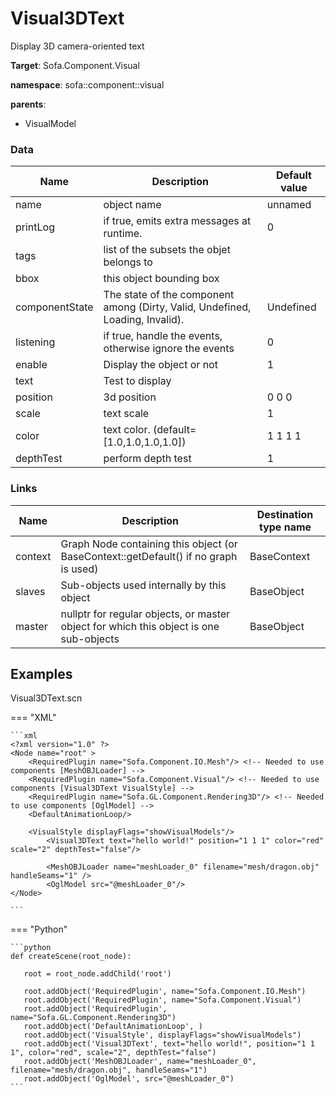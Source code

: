 <!-- generate_doc -->
# Visual3DText

Display 3D camera-oriented text


__Target__: Sofa.Component.Visual

__namespace__: sofa::component::visual

__parents__:

- VisualModel

### Data

<table>
    <thead>
        <tr>
            <th>Name</th>
            <th>Description</th>
            <th>Default value</th>
        </tr>
    </thead>
    <tbody>
	<tr>
		<td>name</td>
		<td>
object name
		</td>
		<td>unnamed</td>
	</tr>
	<tr>
		<td>printLog</td>
		<td>
if true, emits extra messages at runtime.
		</td>
		<td>0</td>
	</tr>
	<tr>
		<td>tags</td>
		<td>
list of the subsets the objet belongs to
		</td>
		<td></td>
	</tr>
	<tr>
		<td>bbox</td>
		<td>
this object bounding box
		</td>
		<td></td>
	</tr>
	<tr>
		<td>componentState</td>
		<td>
The state of the component among (Dirty, Valid, Undefined, Loading, Invalid).
		</td>
		<td>Undefined</td>
	</tr>
	<tr>
		<td>listening</td>
		<td>
if true, handle the events, otherwise ignore the events
		</td>
		<td>0</td>
	</tr>
	<tr>
		<td>enable</td>
		<td>
Display the object or not
		</td>
		<td>1</td>
	</tr>
	<tr>
		<td>text</td>
		<td>
Test to display
		</td>
		<td></td>
	</tr>
	<tr>
		<td>position</td>
		<td>
3d position
		</td>
		<td>0 0 0</td>
	</tr>
	<tr>
		<td>scale</td>
		<td>
text scale
		</td>
		<td>1</td>
	</tr>
	<tr>
		<td>color</td>
		<td>
text color. (default=[1.0,1.0,1.0,1.0])
		</td>
		<td>1 1 1 1</td>
	</tr>
	<tr>
		<td>depthTest</td>
		<td>
perform depth test
		</td>
		<td>1</td>
	</tr>

</tbody>
</table>

### Links


| Name | Description | Destination type name |
| ---- | ----------- | --------------------- |
|context|Graph Node containing this object (or BaseContext::getDefault() if no graph is used)|BaseContext|
|slaves|Sub-objects used internally by this object|BaseObject|
|master|nullptr for regular objects, or master object for which this object is one sub-objects|BaseObject|

## Examples 

Visual3DText.scn

=== "XML"

    ```xml
    <?xml version="1.0" ?>
    <Node name="root" >
        <RequiredPlugin name="Sofa.Component.IO.Mesh"/> <!-- Needed to use components [MeshOBJLoader] -->
        <RequiredPlugin name="Sofa.Component.Visual"/> <!-- Needed to use components [Visual3DText VisualStyle] -->
        <RequiredPlugin name="Sofa.GL.Component.Rendering3D"/> <!-- Needed to use components [OglModel] -->
        <DefaultAnimationLoop/>
        
    	<VisualStyle displayFlags="showVisualModels"/>
            <Visual3DText text="hello world!" position="1 1 1" color="red" scale="2" depthTest="false"/>
            
            <MeshOBJLoader name="meshLoader_0" filename="mesh/dragon.obj" handleSeams="1" />
            <OglModel src="@meshLoader_0"/>
    </Node>

    ```

=== "Python"

    ```python
    def createScene(root_node):

       root = root_node.addChild('root')

       root.addObject('RequiredPlugin', name="Sofa.Component.IO.Mesh")
       root.addObject('RequiredPlugin', name="Sofa.Component.Visual")
       root.addObject('RequiredPlugin', name="Sofa.GL.Component.Rendering3D")
       root.addObject('DefaultAnimationLoop', )
       root.addObject('VisualStyle', displayFlags="showVisualModels")
       root.addObject('Visual3DText', text="hello world!", position="1 1 1", color="red", scale="2", depthTest="false")
       root.addObject('MeshOBJLoader', name="meshLoader_0", filename="mesh/dragon.obj", handleSeams="1")
       root.addObject('OglModel', src="@meshLoader_0")
    ```

